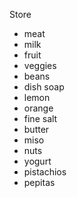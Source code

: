 Store

- meat
- milk
- fruit
- veggies
- beans
- dish soap
- lemon
- orange
- fine salt
- butter
- miso
- nuts
- yogurt
- pistachios 
- pepitas
